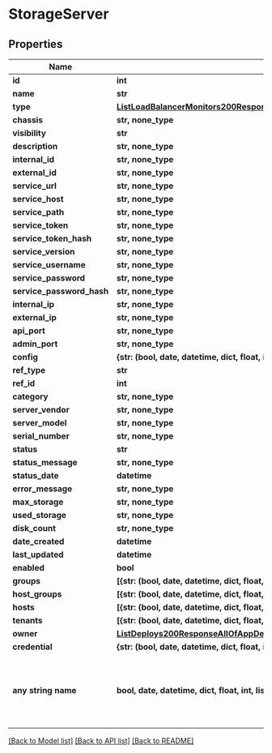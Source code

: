 # StorageServer


## Properties
Name | Type | Description | Notes
------------ | ------------- | ------------- | -------------
**id** | **int** |  | [optional] 
**name** | **str** |  | [optional] 
**type** | [**ListLoadBalancerMonitors200ResponseAllOfLoadBalancerMonitorsInnerLoadBalancerType**](ListLoadBalancerMonitors200ResponseAllOfLoadBalancerMonitorsInnerLoadBalancerType.md) |  | [optional] 
**chassis** | **str, none_type** |  | [optional] 
**visibility** | **str** |  | [optional] 
**description** | **str, none_type** |  | [optional] 
**internal_id** | **str, none_type** |  | [optional] 
**external_id** | **str, none_type** |  | [optional] 
**service_url** | **str, none_type** |  | [optional] 
**service_host** | **str, none_type** |  | [optional] 
**service_path** | **str, none_type** |  | [optional] 
**service_token** | **str, none_type** |  | [optional] 
**service_token_hash** | **str, none_type** |  | [optional] 
**service_version** | **str, none_type** |  | [optional] 
**service_username** | **str, none_type** |  | [optional] 
**service_password** | **str, none_type** |  | [optional] 
**service_password_hash** | **str, none_type** |  | [optional] 
**internal_ip** | **str, none_type** |  | [optional] 
**external_ip** | **str, none_type** |  | [optional] 
**api_port** | **str, none_type** |  | [optional] 
**admin_port** | **str, none_type** |  | [optional] 
**config** | **{str: (bool, date, datetime, dict, float, int, list, str, none_type)}** |  | [optional] 
**ref_type** | **str** |  | [optional] 
**ref_id** | **int** |  | [optional] 
**category** | **str, none_type** |  | [optional] 
**server_vendor** | **str, none_type** |  | [optional] 
**server_model** | **str, none_type** |  | [optional] 
**serial_number** | **str, none_type** |  | [optional] 
**status** | **str** |  | [optional] 
**status_message** | **str, none_type** |  | [optional] 
**status_date** | **datetime** |  | [optional] 
**error_message** | **str, none_type** |  | [optional] 
**max_storage** | **str, none_type** |  | [optional] 
**used_storage** | **str, none_type** |  | [optional] 
**disk_count** | **str, none_type** |  | [optional] 
**date_created** | **datetime** |  | [optional] 
**last_updated** | **datetime** |  | [optional] 
**enabled** | **bool** |  | [optional] 
**groups** | **[{str: (bool, date, datetime, dict, float, int, list, str, none_type)}]** |  | [optional] 
**host_groups** | **[{str: (bool, date, datetime, dict, float, int, list, str, none_type)}]** |  | [optional] 
**hosts** | **[{str: (bool, date, datetime, dict, float, int, list, str, none_type)}]** |  | [optional] 
**tenants** | **[{str: (bool, date, datetime, dict, float, int, list, str, none_type)}]** |  | [optional] 
**owner** | [**ListDeploys200ResponseAllOfAppDeploysInnerInstance**](ListDeploys200ResponseAllOfAppDeploysInnerInstance.md) |  | [optional] 
**credential** | **{str: (bool, date, datetime, dict, float, int, list, str, none_type)}** |  | [optional] 
**any string name** | **bool, date, datetime, dict, float, int, list, str, none_type** | any string name can be used but the value must be the correct type | [optional]

[[Back to Model list]](../README.md#documentation-for-models) [[Back to API list]](../README.md#documentation-for-api-endpoints) [[Back to README]](../README.md)



